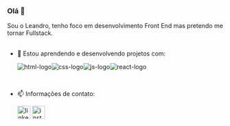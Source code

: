 ### Olá 👋


Sou o Leandro, tenho foco em desenvolvimento Front End mas pretendo me tornar Fullstack.
<br>
<br>

- 🌱 Estou aprendendo e desenvolvendo projetos com:

  <img src="https://img.shields.io/badge/HTML-239120?style=for-the-badge&logo=html5&logoColor=white" alt="html-logo" /><img src="https://img.shields.io/badge/CSS-c4342d?&style=for-the-badge&logo=css3&logoColor=white" alt="css-logo" /><img src="https://img.shields.io/badge/JavaScript-323330?style=for-the-badge&logo=javascript&logoColor=F7DF1E" alt="js-logo" /><img src="https://img.shields.io/badge/React-20232A?style=for-the-badge&logo=react&logoColor=61DAF" alt="react-logo" />
<br>

- 📫 Informações de contato:

  <a href="https://www.linkedin.com/in/leandro-catucci-9164031a7/" target="blank"><img align="center" src="https://user-images.githubusercontent.com/107568997/185762908-eef84264-2764-49f5-bc06-a77fda38fb75.png" alt="linkedin-logo" color="blue" height="30" width="30" /></a> 
  <a href="https://www.instagram.com/leehbc/" target="blank"><img align="center" src="https://user-images.githubusercontent.com/107568997/185763029-146c2423-e82f-4c64-8f22-0229d1662098.png" alt="insta-logo" height="30" width="30" /></a>
     


